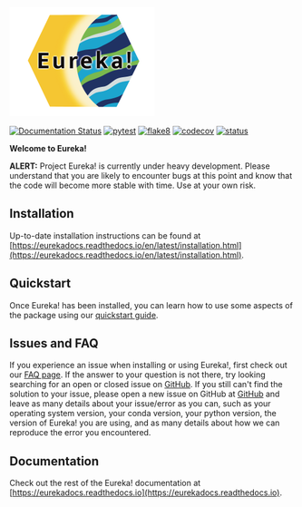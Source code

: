 <img src="docs/media/Eureka_logo.png" width="256px"/>

[![Documentation Status](https://readthedocs.org/projects/eurekadocs/badge/?version=latest)](https://eurekadocs.readthedocs.io/en/latest/?badge=latest)
[![pytest](https://github.com/kevin218/Eureka/actions/workflows/pytest_testing.yml/badge.svg)](https://github.com/kevin218/Eureka/actions/workflows/pytest_testing.yml)
[![flake8](https://github.com/kevin218/Eureka/actions/workflows/flake8_linting.yml/badge.svg)](https://github.com/kevin218/Eureka/actions/workflows/flake8_linting.yml)
[![codecov](https://codecov.io/gh/kevin218/Eureka/branch/main/graph/badge.svg?token=2Y2KK7DZWL)](https://codecov.io/gh/kevin218/Eureka)
[![status](https://joss.theoj.org/papers/a1cb3f6e4e58c00bc0ab1b471c04812b/status.svg)](https://joss.theoj.org/papers/a1cb3f6e4e58c00bc0ab1b471c04812b)

**Welcome to Eureka!**

**ALERT:** Project Eureka! is currently under heavy development. Please understand that you are
likely to encounter bugs at this point and know that the code will become more stable with time.
Use at your own risk.

## Installation

Up-to-date installation instructions can be found at
[https://eurekadocs.readthedocs.io/en/latest/installation.html](https://eurekadocs.readthedocs.io/en/latest/installation.html).

## Quickstart

Once Eureka! has been installed, you can learn how to use some aspects of the package using our 
[quickstart guide](https://eurekadocs.readthedocs.io/en/latest/quickstart.html).

## Issues and FAQ

If you experience an issue when installing or using Eureka!, first check out our
[FAQ page](https://eurekadocs.readthedocs.io/en/latest/faq.html).
If the answer to your question is not there, try looking searching for an open or closed issue on 
[GitHub](https://github.com/kevin218/Eureka/issues?q=is%3Aissue).
If you still can't find the solution to your issue, please open a new issue on GitHub at
[GitHub](https://github.com/kevin218/Eureka/issues)
and leave as many details about your issue/error as you can, such as your operating system version, your conda version,
your python version, the version of Eureka! you are using, and as many details about how we can reproduce the error you
encountered.

## Documentation

Check out the rest of the Eureka! documentation at [https://eurekadocs.readthedocs.io](https://eurekadocs.readthedocs.io).
